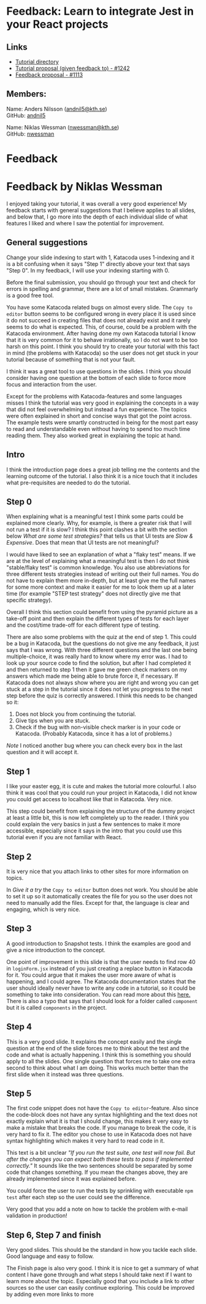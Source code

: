 # Feedback: Learn to integrate Jest in your React projects

## Links

 - [Tutorial directory](https://github.com/KTH/devops-course/tree/2021/contributions/executable-tutorial/agnespet-adahen)
 - [Tutorial proposal (given feedback to) - #1242](https://github.com/KTH/devops-course/pull/1242)  
 - [Feedback proposal - #1113](https://github.com/KTH/devops-course/pull/1113)  

## Members:

Name: Anders Nilsson (andnil5@kth.se)  
GitHub: [andnil5](https://github.com/andnil5)

Name: Niklas Wessman (nwessman@kth.se)  
GitHub: [nwessman](https://github.com/nwessman)


# Feedback


# Feedback by Niklas Wessman

I enjoyed taking your tutorial, it was overall a very good experience! My feedback starts with general suggestions that I believe applies to all slides, and below that, I go more into the depth of each individual slide of what features I liked and where I saw the potential for improvement. 

## General suggestions
Change your slide indexing to start with 1, Katacoda uses 1-indexing and it is a bit confusing when it says "Step 1" directly above your text that says "Step 0". In my feedback, I will use your indexing starting with 0.

Before the final submission, you should go through your text and check for errors in spelling and grammar, there are a lot of small mistakes. Grammarly is a good free tool.

You have some Katacoda related bugs on almost every slide. The `Copy to editor` button seems to be configured wrong in every place it is used since it do not succeed in creating files that does not already exist and it rarely seems to do what is expected. This, of course, could be a problem with the Katacoda environment. After having done my own Katacoda tutorial I know that it is very common for it to behave irrationally, so I do not want to be too harsh on this point. I think you should try to create your tutorial with this fact in mind (the problems with Katacoda) so the user does not get stuck in your tutorial because of something that is not your fault.

I think it was a great tool to use questions in the slides. I think you should consider having one question at the bottom of each slide to force more focus and interaction from the user. 

Except for the problems with Katacoda-features and some languages misses I think the tutorial was very good in explaining the concepts in a way that did not feel overwhelming but instead a fun experience. The topics were often explained in short and concise ways that got the point across. The example tests were smartly constructed in being for the most part easy to read and understandable even without having to spend too much time reading them. They also worked great in explaining the topic at hand.



## Intro

I think the introduction page does a great job telling me the contents and the learning outcome of the tutorial. I also think it is a nice touch that it includes what pre-requisites are needed to do the tutorial.

## Step 0

When explaining what is a meaningful test I think some parts could be explained more clearly. Why, for example, is there a greater risk that I will not run a test if it is slow? I think this point clashes a bit with the section below *What are some test strategies?* that tells us that UI tests are *Slow & Expensive*. Does that mean that UI tests are not meaningful?

I would have liked to see an explanation of what a "flaky test" means. If we are at the level of explaining what a meaningful test is then I do not think "stable/flaky test" is common knowledge. You also use abbreviations for three different tests strategies instead of writing out their full names. You do not have to explain them more in-depth, but at least give me the full names for some more context and make it easier for me to look them up at a later time (for example "STEP test strategy" does not directly give me that specific strategy).

Overall I think this section could benefit from using the pyramid picture as a take-off point and then explain the different types of tests for each layer and the cost/time trade-off for each different type of testing.

There are also some problems with the quiz at the end of step 1. This could be a bug in Katacoda, but the questions do not give me any feedback, it just says that I was wrong. With three different questions and the last one being multiple-choice, it was really hard to know where my error was. I had to look up your source code to find the solution, but after I had completed it and then returned to step 1 then it gave me green check markers on my answers which made me being able to brute force it, if necessary. If Katacoda does not always show where you are right and wrong you can get stuck at a step in the tutorial since it does not let you progress to the next step before the quiz is correctly answered. 
I think this needs to be changed so it:

1. Does not block you from continuing the tutorial.
2. Give tips when you are stuck.
3. Check if the bug with non-visible check marker is in your code or Katacoda. (Probably Katacoda, since it has a lot of problems.)

*Note* I noticed another bug where you can check every box in the last question and it will accept it.

## Step 1

I like your easter egg, it is cute and makes the tutorial more colourful. I also think it was cool that you could run your project in Katacoda, I did not know you could get access to localhost like that in Katacoda. Very nice.

This step could benefit from explaining the structure of the dummy project at least a little bit, this is now left completely up to the reader. I think you could explain the very basics in just a few sentences to make it more accessible, especially since it says in the intro that you could use this tutorial even if you are not familiar with React.

## Step  2

It is very nice that you attach links to other sites for more information on topics. 

In *Give it a try* the `Copy to editor` button does not work. You should be able to set it up so it automatically creates the file for you so the user does not need to manually add the files. Except for that, the language is clear and engaging, which is very nice.

## Step 3

A good introduction to Snapshot tests. I think the examples are good and give a nice introduction to the concept. 

One point of improvement in this slide is that the user needs to find row 40 in `loginForm.jsx` instead of you just creating a replace button in Katacoda for it. You could argue that it makes the user more aware of what is happening, and I could agree. The Katacoda documentation states that the user should ideally never have to write any code in a tutorial, so it could be something to take into consideration. You can read more about this [here.](https://www.katacoda.community/formatting.html#learning-experience-approach) There is also a typo that says that I should look for a folder called `component` but it is called `components` in the project. 

## Step 4

This is a very good slide. It explains the concept easily and the single question at the end of the slide forces me to think about the test and the code and what is actually happening. I think this is something you should apply to all the slides. One single question that forces me to take one extra second to think about what I am doing. This works much better than the first slide when it instead was three questions. 

## Step 5
The first code snippet does not have the `Copy to editor`-feature. Also since the code-block does not have any syntax highlighting and the text does not exactly explain what it is that I should change, this makes it very easy to make a mistake that breaks the code. If you manage to break the code, it is very hard to fix it. The editor you chose to use in Katacoda does not have syntax highlighting which makes it very hard to read code in it. 

This text is a bit unclear 
*"If you run the test suite, one test will now fail. But after the changes you can expect both these tests to pass if implemented correctly."*
It sounds like the two sentences should be separated by some code that changes something. If you mean the changes above, they are already implemented since it was explained before. 

You could force the user to run the tests by sprinkling with executable `npm test` after each step so the user could see the difference. 

Very good that you add a note on how to tackle the problem with e-mail validation in production!


## Step 6, Step 7 and finish
Very good slides. This should be the standard in how you tackle each slide. Good language and easy to follow. 

The Finish page is also very good. I think it is nice to get a summary of what content I have gone through and what steps I should take next if I want to learn more about the topic. Especially good that you include a link to other sources so the user can easily continue exploring. This could be improved by adding even more links to more 